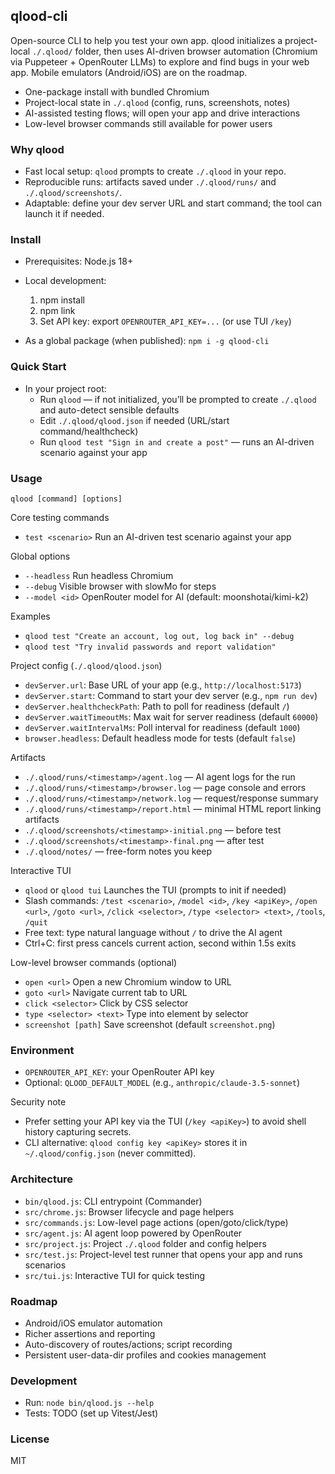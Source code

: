 ## qlood-cli

Open-source CLI to help you test your own app. qlood initializes a project-local `./.qlood/` folder, then uses AI-driven browser automation (Chromium via Puppeteer + OpenRouter LLMs) to explore and find bugs in your web app. Mobile emulators (Android/iOS) are on the roadmap.

- One-package install with bundled Chromium
- Project-local state in `./.qlood` (config, runs, screenshots, notes)
- AI-assisted testing flows; will open your app and drive interactions
- Low-level browser commands still available for power users

### Why qlood
- Fast local setup: `qlood` prompts to create `./.qlood` in your repo.
- Reproducible runs: artifacts saved under `./.qlood/runs/` and `./.qlood/screenshots/`.
- Adaptable: define your dev server URL and start command; the tool can launch it if needed.

### Install
- Prerequisites: Node.js 18+
- Local development:
  1) npm install
  2) npm link
  3) Set API key: export `OPENROUTER_API_KEY=...` (or use TUI `/key`)

- As a global package (when published):
  `npm i -g qlood-cli`

### Quick Start
- In your project root:
  - Run `qlood` — if not initialized, you’ll be prompted to create `./.qlood` and auto-detect sensible defaults
  - Edit `./.qlood/qlood.json` if needed (URL/start command/healthcheck)
  - Run `qlood test "Sign in and create a post"` — runs an AI-driven scenario against your app

### Usage
`qlood [command] [options]`

Core testing commands
- `test <scenario>`                   Run an AI-driven test scenario against your app

Global options
- `--headless`                        Run headless Chromium
- `--debug`                           Visible browser with slowMo for steps
- `--model <id>`                      OpenRouter model for AI (default: moonshotai/kimi-k2)

Examples
- `qlood test "Create an account, log out, log back in" --debug`
- `qlood test "Try invalid passwords and report validation"`

Project config (`./.qlood/qlood.json`)
- `devServer.url`: Base URL of your app (e.g., `http://localhost:5173`)
- `devServer.start`: Command to start your dev server (e.g., `npm run dev`)
- `devServer.healthcheckPath`: Path to poll for readiness (default `/`)
- `devServer.waitTimeoutMs`: Max wait for server readiness (default `60000`)
- `devServer.waitIntervalMs`: Poll interval for readiness (default `1000`)
- `browser.headless`: Default headless mode for tests (default `false`)

Artifacts
- `./.qlood/runs/<timestamp>/agent.log` — AI agent logs for the run
- `./.qlood/runs/<timestamp>/browser.log` — page console and errors
- `./.qlood/runs/<timestamp>/network.log` — request/response summary
- `./.qlood/runs/<timestamp>/report.html` — minimal HTML report linking artifacts
- `./.qlood/screenshots/<timestamp>-initial.png` — before test
- `./.qlood/screenshots/<timestamp>-final.png` — after test
- `./.qlood/notes/` — free-form notes you keep

Interactive TUI
- `qlood` or `qlood tui`              Launches the TUI (prompts to init if needed)
- Slash commands: `/test <scenario>`, `/model <id>`, `/key <apiKey>`, `/open <url>`, `/goto <url>`, `/click <selector>`, `/type <selector> <text>`, `/tools`, `/quit`
- Free text: type natural language without `/` to drive the AI agent
- Ctrl+C: first press cancels current action, second within 1.5s exits

Low-level browser commands (optional)
- `open <url>`                        Open a new Chromium window to URL
- `goto <url>`                        Navigate current tab to URL
- `click <selector>`                  Click by CSS selector
- `type <selector> <text>`            Type into element by selector
- `screenshot [path]`                 Save screenshot (default `screenshot.png`)

### Environment
- `OPENROUTER_API_KEY`: your OpenRouter API key
- Optional: `QLOOD_DEFAULT_MODEL` (e.g., `anthropic/claude-3.5-sonnet`)

Security note
- Prefer setting your API key via the TUI (`/key <apiKey>`) to avoid shell history capturing secrets.
- CLI alternative: `qlood config key <apiKey>` stores it in `~/.qlood/config.json` (never committed).

### Architecture
- `bin/qlood.js`: CLI entrypoint (Commander)
- `src/chrome.js`: Browser lifecycle and page helpers
- `src/commands.js`: Low-level page actions (open/goto/click/type)
- `src/agent.js`: AI agent loop powered by OpenRouter
- `src/project.js`: Project `./.qlood` folder and config helpers
- `src/test.js`: Project-level test runner that opens your app and runs scenarios
- `src/tui.js`: Interactive TUI for quick testing

### Roadmap
- Android/iOS emulator automation
- Richer assertions and reporting
- Auto-discovery of routes/actions; script recording
- Persistent user-data-dir profiles and cookies management

### Development
- Run: `node bin/qlood.js --help`
- Tests: TODO (set up Vitest/Jest)

### License
MIT